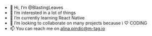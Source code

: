 - 👋 Hi, I’m @BlastingLeaves
- 👀 I’m interested in a lot of things
- 🌱 I’m currently learning React Native
- 💞️ I’m looking to collaborate on many projects because i ♡ CODING
- 📫 You can reach me on alina.pindic@m-tag.io

<!---
BlastingLeaves/BlastingLeaves is a ✨ special ✨ repository because its `README.md` (this file) appears on your GitHub profile.
You can click the Preview link to take a look at your changes.
--->
